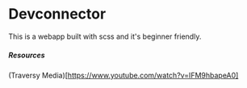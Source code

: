 # Devconnector 
This is a webapp built with scss and it's beginner friendly. 

##### Resources
(Traversy Media)[https://www.youtube.com/watch?v=IFM9hbapeA0]